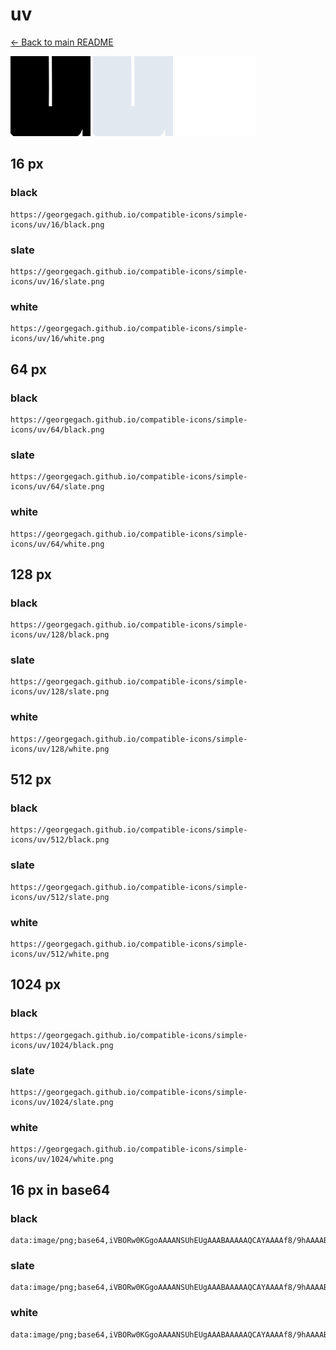 # uv

[← Back to main README](../../README.md)


<img src="./128/black.png" width="128" alt="uv black icon" />
<img src="./128/slate.png" width="128" alt="uv slate icon" />
<img src="./128/white.png" width="128" alt="uv white icon" />

## 16 px

### black
```
https://georgegach.github.io/compatible-icons/simple-icons/uv/16/black.png
```

### slate
```
https://georgegach.github.io/compatible-icons/simple-icons/uv/16/slate.png
```

### white
```
https://georgegach.github.io/compatible-icons/simple-icons/uv/16/white.png
```

## 64 px

### black
```
https://georgegach.github.io/compatible-icons/simple-icons/uv/64/black.png
```

### slate
```
https://georgegach.github.io/compatible-icons/simple-icons/uv/64/slate.png
```

### white
```
https://georgegach.github.io/compatible-icons/simple-icons/uv/64/white.png
```

## 128 px

### black
```
https://georgegach.github.io/compatible-icons/simple-icons/uv/128/black.png
```

### slate
```
https://georgegach.github.io/compatible-icons/simple-icons/uv/128/slate.png
```

### white
```
https://georgegach.github.io/compatible-icons/simple-icons/uv/128/white.png
```

## 512 px

### black
```
https://georgegach.github.io/compatible-icons/simple-icons/uv/512/black.png
```

### slate
```
https://georgegach.github.io/compatible-icons/simple-icons/uv/512/slate.png
```

### white
```
https://georgegach.github.io/compatible-icons/simple-icons/uv/512/white.png
```

## 1024 px

### black
```
https://georgegach.github.io/compatible-icons/simple-icons/uv/1024/black.png
```

### slate
```
https://georgegach.github.io/compatible-icons/simple-icons/uv/1024/slate.png
```

### white
```
https://georgegach.github.io/compatible-icons/simple-icons/uv/1024/white.png
```

## 16 px in base64

### black
```
data:image/png;base64,iVBORw0KGgoAAAANSUhEUgAAABAAAAAQCAYAAAAf8/9hAAAABmJLR0QA/wD/AP+gvaeTAAAAhklEQVQ4jbXSTQrCQAzF8d8MRT2JB/D+G0/gBdx5BEG0pdWFH7joTEqrD7IIf/LyAkm4ojeuAzbYIY3wtsGqACFjqPA+F8BkZdwrvLT5w6cYVHl0Qm0YPzphcYJhgUGYIFJqgi3b0MHzldczE/z/EyOljHbGYIvb2+D0akrqcPmqM47Yo3sAbqIecxB1BtQAAAAASUVORK5CYII=
```

### slate
```
data:image/png;base64,iVBORw0KGgoAAAANSUhEUgAAABAAAAAQCAYAAAAf8/9hAAAABmJLR0QA/wD/AP+gvaeTAAAAuElEQVQ4jZ2SMQ7CQAwEZ60I0fMHHsD/G17AB6igoUVIiCTKLUWgSs6HWOkqe+2xz7rc7i8oE+s62dpKHAAtombowBvQMggYIkTxmhlAnqLSGYCYi1Ql9ENOIhuFULWA59nSeGQAktzCS0ewnY8wE6QdMgAkCENJMtICVoOgpBuAMOowrn2WYI9duzMQdGkL2FXNAEaRQ7YkorXpTMYKxPCHd8Dq+Vzi1aavU2oEP79P8ACf8XS0Gd8yc0tC61UGuwAAAABJRU5ErkJggg==
```

### white
```
data:image/png;base64,iVBORw0KGgoAAAANSUhEUgAAABAAAAAQCAYAAAAf8/9hAAAABmJLR0QA/wD/AP+gvaeTAAAAh0lEQVQ4jbXSQQrCQAyF4W+GIu69gwfw/htP4AXceQRBtKUdNyounEmx+iCL8JOXF0gqpVwx+qwD1tghfeB9h1UFQsbU4GOugNnKKA1e2/zicwyaPDqhNYwfnbA4wbTAIEwQKXXBlm3k0AV8EyX4+ydGShn9F4M9bk+D06OpacDlrc44Yo/hDmYNH4uJR66DAAAAAElFTkSuQmCC
```

